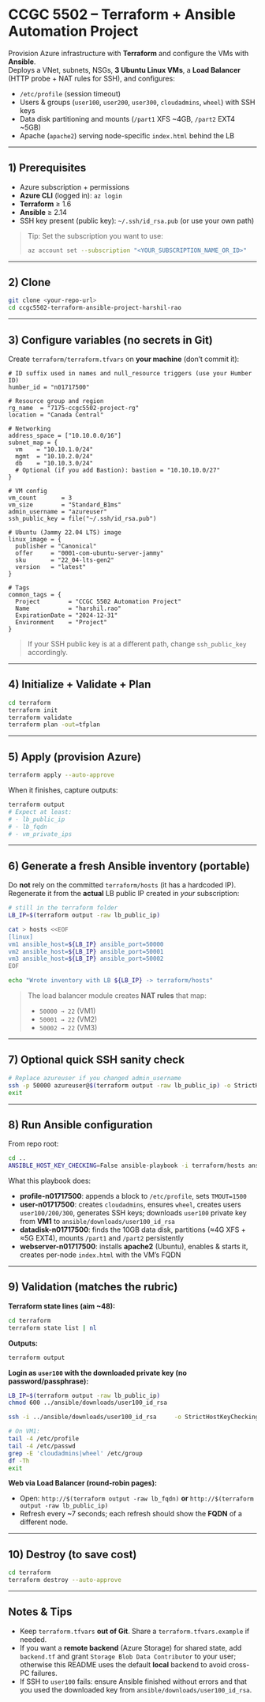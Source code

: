 # CCGC 5502 – Terraform + Ansible Automation Project

Provision Azure infrastructure with **Terraform** and configure the VMs with **Ansible**.  
Deploys a VNet, subnets, NSGs, **3 Ubuntu Linux VMs**, a **Load Balancer** (HTTP probe + NAT rules for SSH), and configures:

- `/etc/profile` (session timeout)
- Users & groups (`user100`, `user200`, `user300`, `cloudadmins`, `wheel`) with SSH keys
- Data disk partitioning and mounts (`/part1` XFS ~4GB, `/part2` EXT4 ~5GB)
- Apache (`apache2`) serving node-specific `index.html` behind the LB

---

## 1) Prerequisites

- Azure subscription + permissions
- **Azure CLI** (logged in): `az login`
- **Terraform** ≥ 1.6
- **Ansible** ≥ 2.14
- SSH key present (public key): `~/.ssh/id_rsa.pub` (or use your own path)

> Tip: Set the subscription you want to use:
> ```bash
> az account set --subscription "<YOUR_SUBSCRIPTION_NAME_OR_ID>"
> ```

---

## 2) Clone

```bash
git clone <your-repo-url>
cd ccgc5502-terraform-ansible-project-harshil-rao
```

---

## 3) Configure variables (no secrets in Git)

Create `terraform/terraform.tfvars` on **your machine** (don’t commit it):

```hcl
# ID suffix used in names and null_resource triggers (use your Humber ID)
humber_id = "n01717500"

# Resource group and region
rg_name  = "7175-ccgc5502-project-rg"
location = "Canada Central"

# Networking
address_space = ["10.10.0.0/16"]
subnet_map = {
  vm    = "10.10.1.0/24"
  mgmt  = "10.10.2.0/24"
  db    = "10.10.3.0/24"
  # Optional (if you add Bastion): bastion = "10.10.10.0/27"
}

# VM config
vm_count       = 3
vm_size        = "Standard_B1ms"
admin_username = "azureuser"
ssh_public_key = file("~/.ssh/id_rsa.pub")

# Ubuntu (Jammy 22.04 LTS) image
linux_image = {
  publisher = "Canonical"
  offer     = "0001-com-ubuntu-server-jammy"
  sku       = "22_04-lts-gen2"
  version   = "latest"
}

# Tags
common_tags = {
  Project        = "CCGC 5502 Automation Project"
  Name           = "harshil.rao"
  ExpirationDate = "2024-12-31"
  Environment    = "Project"
}
```

> If your SSH public key is at a different path, change `ssh_public_key` accordingly.

---

## 4) Initialize + Validate + Plan

```bash
cd terraform
terraform init
terraform validate
terraform plan -out=tfplan
```

---

## 5) Apply (provision Azure)

```bash
terraform apply --auto-approve
```

When it finishes, capture outputs:

```bash
terraform output
# Expect at least:
# - lb_public_ip
# - lb_fqdn
# - vm_private_ips
```

---

## 6) Generate a fresh Ansible inventory (portable)

Do **not** rely on the committed `terraform/hosts` (it has a hardcoded IP).  
Regenerate it from the **actual** LB public IP created in *your* subscription:

```bash
# still in the terraform folder
LB_IP=$(terraform output -raw lb_public_ip)

cat > hosts <<EOF
[linux]
vm1 ansible_host=${LB_IP} ansible_port=50000
vm2 ansible_host=${LB_IP} ansible_port=50001
vm3 ansible_host=${LB_IP} ansible_port=50002
EOF

echo "Wrote inventory with LB ${LB_IP} -> terraform/hosts"
```

> The load balancer module creates **NAT rules** that map:
> - `50000 → 22` (VM1)
> - `50001 → 22` (VM2)
> - `50002 → 22` (VM3)

---

## 7) Optional quick SSH sanity check

```bash
# Replace azureuser if you changed admin_username
ssh -p 50000 azureuser@$(terraform output -raw lb_public_ip) -o StrictHostKeyChecking=no -o UserKnownHostsFile=/dev/null
exit
```

---

## 8) Run Ansible configuration

From repo root:

```bash
cd ..
ANSIBLE_HOST_KEY_CHECKING=False ansible-playbook -i terraform/hosts ansible/n01717500-playbook.yml
```

What this playbook does:
- **profile-n01717500**: appends a block to `/etc/profile`, sets `TMOUT=1500`
- **user-n01717500**: creates `cloudadmins`, ensures `wheel`, creates users `user100/200/300`, generates SSH keys; downloads `user100` private key from **VM1** to `ansible/downloads/user100_id_rsa`
- **datadisk-n01717500**: finds the 10GB data disk, partitions (≈4G XFS + ≈5G EXT4), mounts `/part1` and `/part2` persistently
- **webserver-n01717500**: installs **apache2** (Ubuntu), enables & starts it, creates per-node `index.html` with the VM’s FQDN

---

## 9) Validation (matches the rubric)

**Terraform state lines (aim ~48):**
```bash
cd terraform
terraform state list | nl
```

**Outputs:**
```bash
terraform output
```

**Login as `user100` with the downloaded private key (no password/passphrase):**
```bash
LB_IP=$(terraform output -raw lb_public_ip)
chmod 600 ../ansible/downloads/user100_id_rsa

ssh -i ../ansible/downloads/user100_id_rsa     -o StrictHostKeyChecking=no -o UserKnownHostsFile=/dev/null     -p 50000 user100@${LB_IP}

# On VM1:
tail -4 /etc/profile
tail -4 /etc/passwd
grep -E 'cloudadmins|wheel' /etc/group
df -Th
exit
```

**Web via Load Balancer (round-robin pages):**
- Open: `http://$(terraform output -raw lb_fqdn)` **or** `http://$(terraform output -raw lb_public_ip)`
- Refresh every ~7 seconds; each refresh should show the **FQDN** of a different node.

---

## 10) Destroy (to save cost)

```bash
cd terraform
terraform destroy --auto-approve
```

---

## Notes & Tips

- Keep `terraform.tfvars` **out of Git**. Share a `terraform.tfvars.example` if needed.
- If you want a **remote backend** (Azure Storage) for shared state, add `backend.tf` and grant `Storage Blob Data Contributor` to your user; otherwise this README uses the default **local** backend to avoid cross-PC failures.
- If SSH to `user100` fails: ensure Ansible finished without errors and that you used the downloaded key from `ansible/downloads/user100_id_rsa`.
